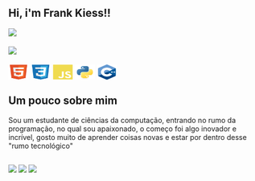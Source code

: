 ## Hi, i'm Frank Kiess!!
<div>
  <a href="https://github.com/TheKiess"></a>
  <img src="https://github-readme-stats-git-masterrstaa-rickstaa.vercel.app/api?username=TheKiess&&show_icons=true&theme=dark"/><br><br>
  <img src="https://github-readme-stats-git-masterrstaa-rickstaa.vercel.app/api/top-langs/?username=TheKiess&layout=compact&theme=dark"/>
</div>
<div style="display: inline_block"><br>
  <img align="center" alt="HTML" height="30" width="40" src="https://raw.githubusercontent.com/devicons/devicon/master/icons/html5/html5-original.svg">
  <img align="center" alt="CSS" height="30" width="40" src="https://raw.githubusercontent.com/devicons/devicon/master/icons/css3/css3-original.svg">
  <img align="center" alt="Js" height="30" width="40" src="https://raw.githubusercontent.com/devicons/devicon/master/icons/javascript/javascript-plain.svg">
  <img align="center" alt="Python" height="30" width="40" src="https://raw.githubusercontent.com/devicons/devicon/master/icons/python/python-original.svg">
  <img align="center" alt="PGAdmin0" height="30" width="40" src="https://raw.githubusercontent.com/devicons/devicon/master/icons/cplusplus/cplusplus-original.svg">
</div>
  
  ##

  
<div>
  <h2 style="">Um pouco sobre mim</h1>
  <p>Sou um estudante de ciências da computação, entrando no rumo da programação, no qual sou apaixonado, o começo foi algo inovador e incrível, gosto muito de aprender coisas novas e estar por dentro desse "rumo tecnológico"</p>
</div>

  ##
  
<div> 
  <a href="https://www.instagram.com/thekiesss" target="_blank"><img src="https://img.shields.io/badge/-Instagram-%23E4405F?style=for-the-badge&logo=instagram&logoColor=white" target="_blank"></a>
  <a href = "mailto:frank_kiess.junior@hotmail.com"><img src="https://img.shields.io/badge/-Gmail-%23333?style=for-the-badge&logo=gmail&logoColor=white" target="_blank"></a>
  <a href="https://www.linkedin.com/in/frank-kiess-94071912a/" target="_blank"><img src="https://img.shields.io/badge/-LinkedIn-%230077B5?style=for-the-badge&logo=linkedin&logoColor=white" target="_blank"></a> 
  
</div>
